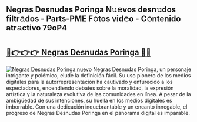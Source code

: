 ## Negras Desnudas Poringa N𝚞𝚎vos desn𝚞dos filtr𝚊dos - Parts-PME F𝚘tos vid𝚎o - C𝚘ntenido atr𝚊ctivo 79oP4

# <h2><a href="http://mba0puk.tromn.icu/?c=Negras+Desnudas+Poringa">🔗👉👉👉 Negras Desnudas Poringa 🔗🔗</a></h2>

[![Negras Desnudas Poringa nuevo](https://i.imgur.com/pEAQMta.gif)](http://mba0puk.tromn.icu/?c=Negras+Desnudas+Poringa)
Negras Desnudas Poringa, un personaje intrigante y polémico, elude la definición fácil. Su uso pionero de los medios digitales para la autorrepresentación ha cautivado y enfurecido a los espectadores, encendiendo debates sobre la moralidad, la expresión artística y la naturaleza evolutiva de las comunidades en línea. A pesar de la ambigüedad de sus intenciones, su huella en los medios digitales es imborrable. Con una dedicación inquebrantable y un encanto innegable, el progreso de Negras Desnudas Poringa en el panorama digital es imparable.
